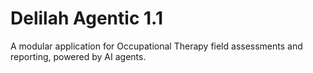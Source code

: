 # Delilah Agentic 1.1

A modular application for Occupational Therapy field assessments and reporting, powered by AI agents.